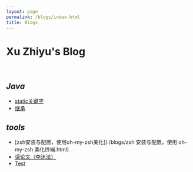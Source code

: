 ```yaml
---
layout: page
permalink: /blogs/index.html
title: Blogs
---
```


# Xu Zhiyu's Blog

<!-- 博客模版

## *Mathematical Analysis Ⅰ&Ⅱ Lecture Notes*

Recording the Prof. Liantang Wang' lecture notes

- [Mathematical Analysis Ⅰ](https://starryious.github.io/KamdenWang2003.github.io/files/analysis/数学分析Ⅰ.pdf)

  -->

<br>

## *Java*

- [static关键字](./blogs/static关键字.html)
- [继承](./blogs/继承.html)

## *tools*

- [zsh安装与配置，使用oh-my-zsh美化](./blogs/zsh 安装与配置，使用 oh-my-zsh 美化终端.html)
- [读论文（李沐法）](./blogs/读paper（李沐法）.html)
- [Test](./blogs/freshman.md)
